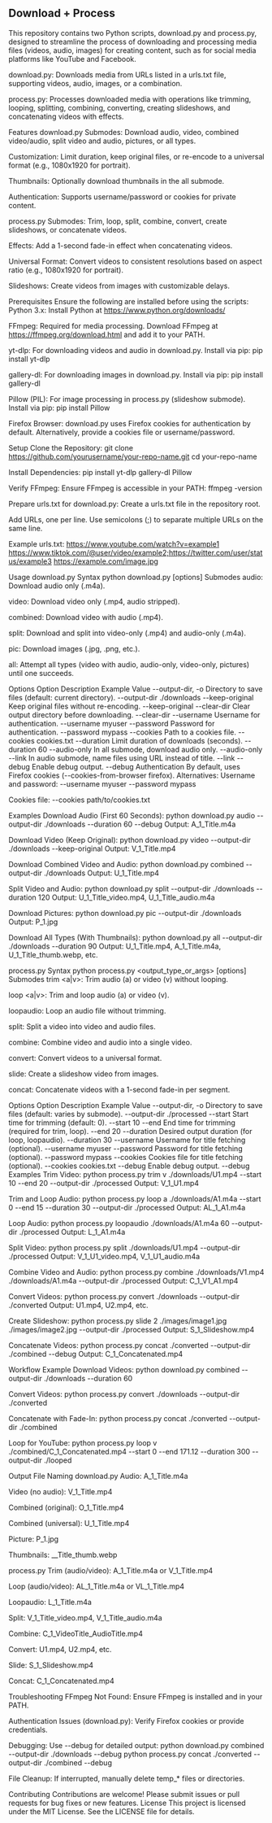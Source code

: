 ## Download + Process

This repository contains two Python scripts, download.py and process.py, designed to streamline the process of downloading and processing media files (videos, audio, images) for creating content, such as for social media platforms like YouTube and Facebook.

download.py: Downloads media from URLs listed in a urls.txt file, supporting videos, audio, images, or a combination.

process.py: Processes downloaded media with operations like trimming, looping, splitting, combining, converting, creating slideshows, and concatenating videos with effects.

Features
download.py
Submodes: Download audio, video, combined video/audio, split video and audio, pictures, or all types.

Customization: Limit duration, keep original files, or re-encode to a universal format (e.g., 1080x1920 for portrait).

Thumbnails: Optionally download thumbnails in the all submode.

Authentication: Supports username/password or cookies for private content.

process.py
Submodes: Trim, loop, split, combine, convert, create slideshows, or concatenate videos.

Effects: Add a 1-second fade-in effect when concatenating videos.

Universal Format: Convert videos to consistent resolutions based on aspect ratio (e.g., 1080x1920 for portrait).

Slideshows: Create videos from images with customizable delays.

Prerequisites
Ensure the following are installed before using the scripts:
Python 3.x: Install Python at https://www.python.org/downloads/

FFmpeg: Required for media processing. Download FFmpeg at https://ffmpeg.org/download.html and add it to your PATH.

yt-dlp: For downloading videos and audio in download.py. Install via pip:
pip install yt-dlp

gallery-dl: For downloading images in download.py. Install via pip:
pip install gallery-dl

Pillow (PIL): For image processing in process.py (slideshow submode). Install via pip:
pip install Pillow

Firefox Browser: download.py uses Firefox cookies for authentication by default. Alternatively, provide a cookies file or username/password.

Setup
Clone the Repository:
git clone https://github.com/yourusername/your-repo-name.git
cd your-repo-name

Install Dependencies:
pip install yt-dlp gallery-dl Pillow

Verify FFmpeg:
Ensure FFmpeg is accessible in your PATH:
ffmpeg -version

Prepare urls.txt for download.py:
Create a urls.txt file in the repository root.

Add URLs, one per line. Use semicolons (;) to separate multiple URLs on the same line.

Example urls.txt:
https://www.youtube.com/watch?v=example1
https://www.tiktok.com/@user/video/example2;https://twitter.com/user/status/example3
https://example.com/image.jpg

Usage
download.py
Syntax
python download.py <submode> [options]
Submodes
audio: Download audio only (.m4a).

video: Download video only (.mp4, audio stripped).

combined: Download video with audio (.mp4).

split: Download and split into video-only (.mp4) and audio-only (.m4a).

pic: Download images (.jpg, .png, etc.).

all: Attempt all types (video with audio, audio-only, video-only, pictures) until one succeeds.

Options
Option              Description                                              Example Value
--output-dir, -o    Directory to save files (default: current directory).    --output-dir ./downloads
--keep-original     Keep original files without re-encoding.                 --keep-original
--clear-dir         Clear output directory before downloading.               --clear-dir
--username          Username for authentication.                             --username myuser
--password          Password for authentication.                             --password mypass
--cookies           Path to a cookies file.                                  --cookies cookies.txt
--duration          Limit duration of downloads (seconds).                   --duration 60
--audio-only        In all submode, download audio only.                     --audio-only
--link              In audio submode, name files using URL instead of title. --link
--debug             Enable debug output.                                     --debug
Authentication
By default, uses Firefox cookies (--cookies-from-browser firefox). Alternatives:
Username and password: --username myuser --password mypass

Cookies file: --cookies path/to/cookies.txt

Examples
Download Audio (First 60 Seconds):
python download.py audio --output-dir ./downloads --duration 60 --debug
Output: A_1_Title.m4a

Download Video (Keep Original):
python download.py video --output-dir ./downloads --keep-original
Output: V_1_Title.mp4

Download Combined Video and Audio:
python download.py combined --output-dir ./downloads
Output: U_1_Title.mp4

Split Video and Audio:
python download.py split --output-dir ./downloads --duration 120
Output: U_1_Title_video.mp4, U_1_Title_audio.m4a

Download Pictures:
python download.py pic --output-dir ./downloads
Output: P_1.jpg

Download All Types (With Thumbnails):
python download.py all --output-dir ./downloads --duration 90
Output: U_1_Title.mp4, A_1_Title.m4a, U_1_Title_thumb.webp, etc.

process.py
Syntax
python process.py <submode> <output_type_or_args> [options]
Submodes
trim <a|v>: Trim audio (a) or video (v) without looping.

loop <a|v>: Trim and loop audio (a) or video (v).

loopaudio: Loop an audio file without trimming.

split: Split a video into video and audio files.

combine: Combine video and audio into a single video.

convert: Convert videos to a universal format.

slide: Create a slideshow video from images.

concat: Concatenate videos with a 1-second fade-in per segment.

Options
Option              Description                                              Example Value
--output-dir, -o    Directory to save files (default: varies by submode).    --output-dir ./processed
--start             Start time for trimming (default: 0).                    --start 10
--end               End time for trimming (required for trim, loop).         --end 20
--duration          Desired output duration (for loop, loopaudio).           --duration 30
--username          Username for title fetching (optional).                  --username myuser
--password          Password for title fetching (optional).                  --password mypass
--cookies           Cookies file for title fetching (optional).              --cookies cookies.txt
--debug             Enable debug output.                                     --debug
Examples
Trim Video:
python process.py trim v ./downloads/U1.mp4 --start 10 --end 20 --output-dir ./processed
Output: V_1_U1.mp4

Trim and Loop Audio:
python process.py loop a ./downloads/A1.m4a --start 0 --end 15 --duration 30 --output-dir ./processed
Output: AL_1_A1.m4a

Loop Audio:
python process.py loopaudio ./downloads/A1.m4a 60 --output-dir ./processed
Output: L_1_A1.m4a

Split Video:
python process.py split ./downloads/U1.mp4 --output-dir ./processed
Output: V_1_U1_video.mp4, V_1_U1_audio.m4a

Combine Video and Audio:
python process.py combine ./downloads/V1.mp4 ./downloads/A1.m4a --output-dir ./processed
Output: C_1_V1_A1.mp4

Convert Videos:
python process.py convert ./downloads --output-dir ./converted
Output: U1.mp4, U2.mp4, etc.

Create Slideshow:
python process.py slide 2 ./images/image1.jpg ./images/image2.jpg --output-dir ./processed
Output: S_1_Slideshow.mp4

Concatenate Videos:
python process.py concat ./converted --output-dir ./combined --debug
Output: C_1_Concatenated.mp4

Workflow Example
Download Videos:
python download.py combined --output-dir ./downloads --duration 60

Convert Videos:
python process.py convert ./downloads --output-dir ./converted

Concatenate with Fade-In:
python process.py concat ./converted --output-dir ./combined

Loop for YouTube:
python process.py loop v ./combined/C_1_Concatenated.mp4 --start 0 --end 171.12 --duration 300 --output-dir ./looped

Output File Naming
download.py
Audio: A_1_Title.m4a

Video (no audio): V_1_Title.mp4

Combined (original): O_1_Title.mp4

Combined (universal): U_1_Title.mp4

Picture: P_1.jpg

Thumbnails: <prefix>_<number>_Title_thumb.webp

process.py
Trim (audio/video): A_1_Title.m4a or V_1_Title.mp4

Loop (audio/video): AL_1_Title.m4a or VL_1_Title.mp4

Loopaudio: L_1_Title.m4a

Split: V_1_Title_video.mp4, V_1_Title_audio.m4a

Combine: C_1_VideoTitle_AudioTitle.mp4

Convert: U1.mp4, U2.mp4, etc.

Slide: S_1_Slideshow.mp4

Concat: C_1_Concatenated.mp4

Troubleshooting
FFmpeg Not Found:
Ensure FFmpeg is installed and in your PATH.

Authentication Issues (download.py):
Verify Firefox cookies or provide credentials.

Debugging:
Use --debug for detailed output:
python download.py combined --output-dir ./downloads --debug
python process.py concat ./converted --output-dir ./combined --debug

File Cleanup:
If interrupted, manually delete temp_* files or directories.

Contributing
Contributions are welcome! Please submit issues or pull requests for bug fixes or new features.
License
This project is licensed under the MIT License. See the LICENSE file for details.

